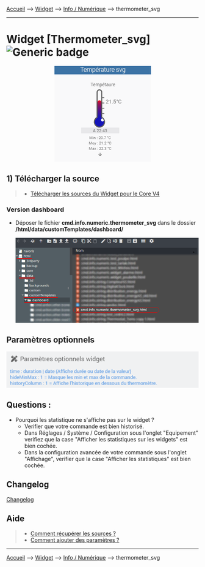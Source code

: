 
<a href="{{site.url}}/documentation">Accueil</a> --> <a href="{{site.url}}/documentation/{{site.widget}}">Widget</a> --> <a href="{{site.url}}/documentation/{{site.widget}}/fr_FR/info/numeric">Info / Numérique</a> --> thermometer_svg

------------

# Widget [Thermometer_svg] ![Generic badge](https://img.shields.io/badge/Version-4.3%20%7C%204.4%20Full%20JS-green.svg)

<center><img src="images/capture1_1.png" alt="thermometer_svg" /></center>


## 1) Télécharger la source
> - <a href="{{site.url_git}}/WIDGET_cmd.info.numeric.thermometer_svg" target="_blank">Télécharger les sources du Widget pour le Core V4</a>

### Version dashboard

- Déposer le fichier <b>cmd.info.numeric.thermometer_svg</b> dans le dossier <b>/html/data/customTemplates/dashboard/</b>

  <img src="images/capture1_2.png" alt="Téléchargement du widget" />


## Paramètres optionnels

<img src="images/parametre.png" alt="Paramètres" />




## Questions :
- Pourquoi les statistique ne s'affiche pas sur le widget ?
  - Verifier que votre commande est bien historisé. 
  - Dans Réglages / Système / Configuration sous l'onglet "Equipement" verifiez que la case "Afficher les statistiques sur les widgets" est bien cochée.
  - Dans la configuration avancée de votre commande sous l'onglet "Affichage", verifier que la case "Afficher les statistiques" est bien cochée.

## Changelog

<a href="./changelog">Changelog</a>

## Aide
> - [Comment récupérer les sources ?]({{site.url}}/documentation/{{site.help}}/fr_FR/download)
> - [Comment ajouter des paramètres ?]({{site.url}}/documentation/{{site.help}}/fr_FR/application)

-------------------

<a href="{{site.url}}/documentation">Accueil</a> --> <a href="{{site.url}}/documentation/{{site.widget}}">Widget</a> --> <a href="{{site.url}}/documentation/{{site.widget}}/fr_FR/info/numeric">Info / Numérique</a> --> thermometer_svg